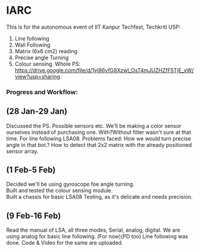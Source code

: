 # IARC
This is for the autonomous event of IIT Kanpur Techfest, Techkriti
USP:
1. Line following
2. Wall Following
3. Matrix (6x6 cm2) reading
4. Precise angle Turning
5. Colour sensing.
Whole PS: https://drive.google.com/file/d/1yI86vfG8Xzwl_OsT4mJUZHZfF5TjE_xW/view?usp=sharing
### Progress and Workflow:

## (28 Jan-29 Jan)
Discussed the PS.
Possible sensors etc.
We'll be making a color sensor ourselves instead of purchasing one. With?Without filter wasn't sure at that time.
For line following LSA08.
Problems faced:
How we would turn precise angle in that bot.?
How to detect that 2x2 matrix with the already positioned sensor array. 

## (1 Feb-5 Feb)
Decided we'll be using gyroscope foe angle turning. <br />
Built and tested the colour sensing module. <br />
Built a chassis for basic LSA08 Testing, as it's delicate and needs precision. <br />
## (9 Feb-16 Feb)
Read the manual of LSA, all three modes, Serial, analog, digital.
We are using analog for basic line following. (For now)(PD too)
Line following was done. Code & Video for the same are uploaded.




